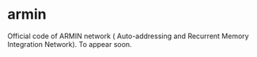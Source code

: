 # armin
Official code of ARMIN network ( Auto-addressing and Recurrent Memory Integration Network).
To appear soon.
